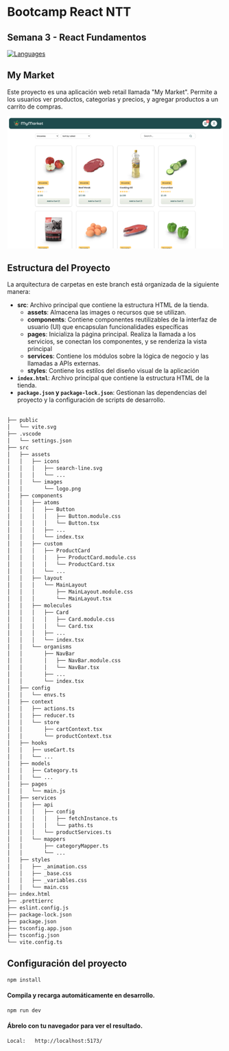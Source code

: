 # Bootcamp React NTT

## Semana 3 - React Fundamentos

<div align="left">
<a href="https://skillicons.dev">
<img src="https://skillicons.dev/icons?i=html,css,ts,react,vite" alt="Languages"/>
</a>
</div>

## My Market

Este proyecto es una aplicación web retail llamada "My Market". Permite a los usuarios ver productos, categorías y precios, y agregar productos a un carrito de compras.

![Prototipo](/src/assets/images/screens/prototipo.png)

## Estructura del Proyecto

La arquitectura de carpetas en este branch está organizada de la siguiente manera:

- **src**: Archivo principal que contiene la estructura HTML de la tienda.
  - **assets**: Almacena las images o recursos que se utilizan.
  - **components**: Contiene componentes reutilizables de la interfaz de usuario (UI) que encapsulan funcionalidades específicas
  - **pages**: Inicializa la página principal. Realiza la llamada a los servicios, se conectan los componentes, y se renderiza la vista principal
  - **services**: Contiene los módulos sobre la lógica de negocio y las llamadas a APIs externas.
  - **styles**: Contiene los estilos del diseño visual de la aplicación
- **`index.html`**: Archivo principal que contiene la estructura HTML de la tienda.
- **`package.json` y `package-lock.json`**: Gestionan las dependencias del proyecto y la configuración de scripts de desarrollo.

```

├── public
│   └── vite.svg
├── .vscode
│   └── settings.json
├── src
│   ├── assets
│   │   ├── icons
│   │   │   ├── search-line.svg
│   │   │   └── ...
│   │   └── images
│   │       └── logo.png
│   ├── components
│   │   ├── atoms
│   │   │   ├── Button
│   │   │   │   ├── Button.module.css
│   │   │   │   └── Button.tsx
│   │   │   ├── ...
│   │   │   └── index.tsx
│   │   ├── custom
│   │   │   ├── ProductCard
│   │   │   │   ├── ProductCard.module.css
│   │   │   │   └── ProductCard.tsx
│   │   │   └── ...
│   │   ├── layout
│   │   │   └── MainLayout
│   │   │       ├── MainLayout.module.css
│   │   │       └── MainLayout.tsx
│   │   ├── molecules
│   │   │   ├── Card
│   │   │   │   ├── Card.module.css
│   │   │   │   └── Card.tsx
│   │   │   ├── ...
│   │   │   └── index.tsx
│   │   └── organisms
│   │       ├── NavBar
│   │       │   ├── NavBar.module.css
│   │       │   └── NavBar.tsx
│   │       ├── ...
│   │       └── index.tsx
│   ├── config
│   │   └── envs.ts
│   ├── context
│   │   ├── actions.ts
│   │   ├── reducer.ts
│   │   └── store
│   │       ├── cartContext.tsx
│   │       └── productContext.tsx
│   ├── hooks
│   │   ├── useCart.ts
│   │   └── ...
│   ├── models
│   │   ├── Category.ts
│   │   └── ...
│   ├── pages
│   │   └── main.js
│   ├── services
│   │   ├── api
│   │   │   ├── config
│   │   │   │   ├── fetchInstance.ts
│   │   │   │   └── paths.ts
│   │   │   └── productServices.ts
│   │   └── mappers
│   │       ├── categoryMapper.ts
│   │       └── ...
│   ├── styles
│   │   ├── _animation.css
│   │   ├── _base.css
│   │   ├── _variables.css
│   │   └── main.css
├── index.html
├── .prettierrc
├── eslint.config.js
├── package-lock.json
├── package.json
├── tsconfig.app.json
├── tsconfig.json
└── vite.config.ts

```

## Configuración del proyecto

```
npm install
```

#### Compila y recarga automáticamente en desarrollo.

```
npm run dev
```

#### Ábrelo con tu navegador para ver el resultado.

```
Local:   http://localhost:5173/
```
